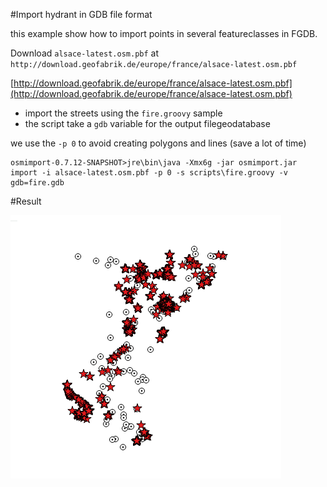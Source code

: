 
#Import hydrant in GDB file format

this example show how to import points in several featureclasses in FGDB.

Download `alsace-latest.osm.pbf` at `http://download.geofabrik.de/europe/france/alsace-latest.osm.pbf` 

[http://download.geofabrik.de/europe/france/alsace-latest.osm.pbf](http://download.geofabrik.de/europe/france/alsace-latest.osm.pbf)

- import the streets using the `fire.groovy` sample 
- the script take a `gdb` variable for the output filegeodatabase

we use the `-p 0` to avoid creating polygons and lines (save a lot of time)


	osmimport-0.7.12-SNAPSHOT>jre\bin\java -Xmx6g -jar osmimport.jar import -i alsace-latest.osm.pbf -p 0 -s scripts\fire.groovy -v gdb=fire.gdb


#Result


![Result](result.png)




